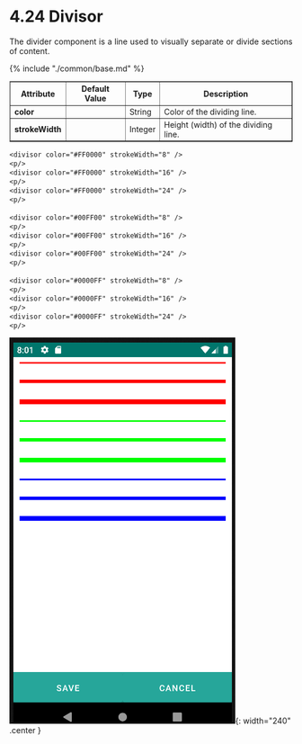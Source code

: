 # 4.24 Divisor
<div style="text-align: justify;">
    <p>The divider component is a line used to visually separate or divide sections of content.</p>
</div>
<table border="1">
    <thead>
        <tr>
            <th colspan="2">Attribute</th>
            <th>Default Value</th>
            <th>Type</th>
            <th>Description</th>
         </tr>
    </thead>
    <tbody>
        {% include "./common/base.md" %}
        <tr>
            <td colspan="2"><strong>color</strong></td>
            <td></td>
            <td>String</td>
            <td>Color of the dividing line.</td>
        </tr>
        <tr>
            <td colspan="2"><strong>strokeWidth</strong></td>
            <td></td>
            <td>Integer</td>
            <td>Height (width) of the dividing line.</td>
        </tr>
    </tbody>
</table>

    <divisor color="#FF0000" strokeWidth="8" />
    <p/>
    <divisor color="#FF0000" strokeWidth="16" />
    <p/>
    <divisor color="#FF0000" strokeWidth="24" />
    <p/>
    
    <divisor color="#00FF00" strokeWidth="8" />
    <p/>
    <divisor color="#00FF00" strokeWidth="16" />
    <p/>
    <divisor color="#00FF00" strokeWidth="24" />
    <p/>
    
    <divisor color="#0000FF" strokeWidth="8" />
    <p/>
    <divisor color="#0000FF" strokeWidth="16" />
    <p/>
    <divisor color="#0000FF" strokeWidth="24" />
    <p/>

![img.png](../img/divisor.png){: width="240" .center }

